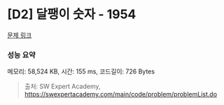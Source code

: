 # [D2] 달팽이 숫자 - 1954 

[문제 링크](https://swexpertacademy.com/main/code/problem/problemDetail.do?contestProbId=AV5PobmqAPoDFAUq) 

### 성능 요약

메모리: 58,524 KB, 시간: 155 ms, 코드길이: 726 Bytes



> 출처: SW Expert Academy, https://swexpertacademy.com/main/code/problem/problemList.do